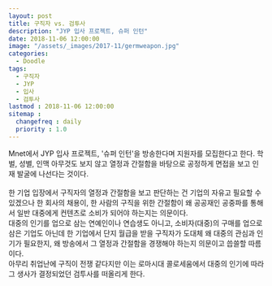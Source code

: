 ```yaml
---
layout: post
title: 구직자 vs. 검투사
description: "JYP 입사 프로젝트, 슈퍼 인턴"
date: 2018-11-06 12:00:00
image: "/assets/_images/2017-11/germweapon.jpg"
categories:
  - Doodle
tags:
  - 구직자
  - JYP
  - 입사
  - 검투사
lastmod : 2018-11-06 12:00:00
sitemap :
  changefreq : daily
  priority : 1.0
---
```



Mnet에서 JYP 입사 프로젝트, '슈퍼 인턴'을 방송한다며 지원자를 모집한다고 한다. 학벌, 성별, 인맥 아무것도 보지 않고 열정과 간절함을 바탕으로 공정하게 면접을 보고 인재 발굴에 나선다는 것이다.<br/>
<br/>
한 기업 입장에서 구직자의 열정과 간절함을 보고 판단하는 건 기업의 자유고 필요할 수 있겠으나 한 회사의 채용이, 한 사람의 구직을 위한 간절함이 왜 공공재인 공중파를 통해서 일반 대중에게 컨텐츠로 소비가 되어야 하는지는 의문이다.<br/>
대중의 인기를 업으로 삼는 연예인이나 연습생도 아니고, 소비자(대중)의 구매를 업으로 삼은 기업도 아닌데 한 기업에서 단지 월급을 받을 구직자가 도대체 왜 대중의 관심과 인기가 필요한지, 왜 방송에서 그 열정과 간절함을 경쟁해야 하는지 의문이고 씁쓸할 따름이다.<br/>
아무리 취업난에 구직이 전쟁 같다지만 이는 로마시대 콜로세움에서 대중의 인기에 따라 그 생사가 결정되었던 검투사를 떠올리게 한다.
